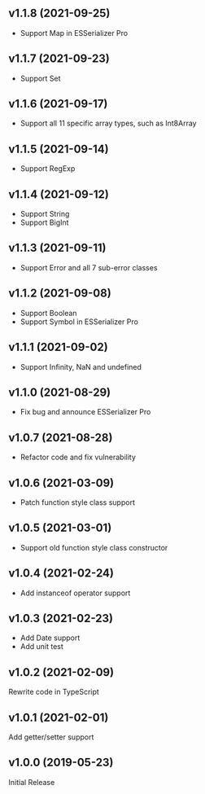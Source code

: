 ## v1.1.8 (2021-09-25)
* Support Map in ESSerializer Pro

## v1.1.7 (2021-09-23)
* Support Set

## v1.1.6 (2021-09-17)
* Support all 11 specific array types, such as Int8Array

## v1.1.5 (2021-09-14)
* Support RegExp

## v1.1.4 (2021-09-12)
* Support String
* Support BigInt

## v1.1.3 (2021-09-11)
* Support Error and all 7 sub-error classes

## v1.1.2 (2021-09-08)
* Support Boolean
* Support Symbol in ESSerializer Pro

## v1.1.1 (2021-09-02)
* Support Infinity, NaN and undefined

## v1.1.0 (2021-08-29)
* Fix bug and announce ESSerializer Pro

## v1.0.7 (2021-08-28)
* Refactor code and fix vulnerability

## v1.0.6 (2021-03-09)
* Patch function style class support

## v1.0.5 (2021-03-01)
* Support old function style class constructor

## v1.0.4 (2021-02-24)
* Add instanceof operator support

## v1.0.3 (2021-02-23)
* Add Date support
* Add unit test

## v1.0.2 (2021-02-09)
Rewrite code in TypeScript

## v1.0.1 (2021-02-01)
Add getter/setter support

## v1.0.0 (2019-05-23)
Initial Release
